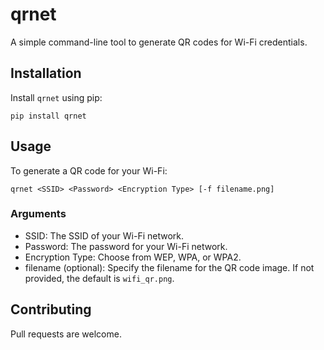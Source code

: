 # qrnet

A simple command-line tool to generate QR codes for Wi-Fi credentials.

## Installation

Install `qrnet` using pip:

```
pip install qrnet
```

## Usage

To generate a QR code for your Wi-Fi:

```
qrnet <SSID> <Password> <Encryption Type> [-f filename.png]
```

### Arguments
- SSID: The SSID of your Wi-Fi network.
- Password: The password for your Wi-Fi network.
- Encryption Type: Choose from WEP, WPA, or WPA2.
- filename (optional): Specify the filename for the QR code image. If not provided, the default is `wifi_qr.png`.

## Contributing
Pull requests are welcome.
